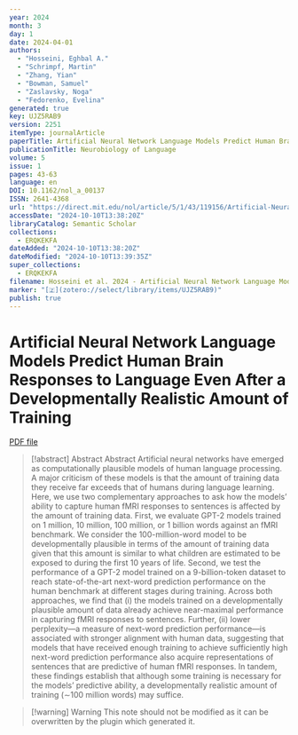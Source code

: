 ```yaml
---
year: 2024
month: 3
day: 1
date: 2024-04-01
authors:
  - "Hosseini, Eghbal A."
  - "Schrimpf, Martin"
  - "Zhang, Yian"
  - "Bowman, Samuel"
  - "Zaslavsky, Noga"
  - "Fedorenko, Evelina"
generated: true
key: UJZ5RAB9
version: 2251
itemType: journalArticle
paperTitle: Artificial Neural Network Language Models Predict Human Brain Responses to Language Even After a Developmentally Realistic Amount of Training
publicationTitle: Neurobiology of Language
volume: 5
issue: 1
pages: 43-63
language: en
DOI: 10.1162/nol_a_00137
ISSN: 2641-4368
url: "https://direct.mit.edu/nol/article/5/1/43/119156/Artificial-Neural-Network-Language-Models-Predict"
accessDate: "2024-10-10T13:38:20Z"
libraryCatalog: Semantic Scholar
collections:
  - ERQKEKFA
dateAdded: "2024-10-10T13:38:20Z"
dateModified: "2024-10-10T13:39:35Z"
super_collections:
  - ERQKEKFA
filename: Hosseini et al. 2024 - Artificial Neural Network Language Models Predict Human Brain Responses to Language Even After a Developmentally Realistic Amount of Training.pdf
marker: "[🇿](zotero://select/library/items/UJZ5RAB9)"
publish: true
---
```

# Artificial Neural Network Language Models Predict Human Brain Responses to Language Even After a Developmentally Realistic Amount of Training

[PDF file](/Papers/PDFs/Hosseini%20et%20al.%202024%20-%20Artificial%20Neural%20Network%20Language%20Models%20Predict%20Human%20Brain%20Responses%20to%20Language%20Even%20After%20a%20Developmentally%20Realistic%20Amount%20of%20Training.pdf)

> [!abstract] Abstract
> Abstract
>             Artificial neural networks have emerged as computationally plausible models of human language processing. A major criticism of these models is that the amount of training data they receive far exceeds that of humans during language learning. Here, we use two complementary approaches to ask how the models’ ability to capture human fMRI responses to sentences is affected by the amount of training data. First, we evaluate GPT-2 models trained on 1 million, 10 million, 100 million, or 1 billion words against an fMRI benchmark. We consider the 100-million-word model to be developmentally plausible in terms of the amount of training data given that this amount is similar to what children are estimated to be exposed to during the first 10 years of life. Second, we test the performance of a GPT-2 model trained on a 9-billion-token dataset to reach state-of-the-art next-word prediction performance on the human benchmark at different stages during training. Across both approaches, we find that (i) the models trained on a developmentally plausible amount of data already achieve near-maximal performance in capturing fMRI responses to sentences. Further, (ii) lower perplexity—a measure of next-word prediction performance—is associated with stronger alignment with human data, suggesting that models that have received enough training to achieve sufficiently high next-word prediction performance also acquire representations of sentences that are predictive of human fMRI responses. In tandem, these findings establish that although some training is necessary for the models’ predictive ability, a developmentally realistic amount of training (∼100 million words) may suffice.

>[!warning] Warning
> This note should not be modified as it can be overwritten by the plugin which generated it.

